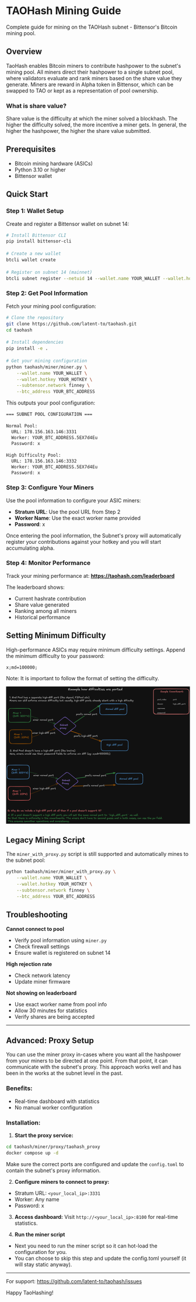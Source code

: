 # TAOHash Mining Guide
Complete guide for mining on the TAOHash subnet - Bittensor's Bitcoin mining pool.

## Overview
TaoHash enables Bitcoin miners to contribute hashpower to the subnet's mining pool. All miners direct their hashpower to a single subnet pool, where validators evaluate and rank miners based on the share value they generate.
Miners are reward in Alpha token in Bittensor, which can be swapped to TAO or kept as a representation of pool ownership. 

### What is share value? 
Share value is the difficulty at which the miner solved a blockhash. The higher the difficulty solved, the more incentive a miner gets. 
In general, the higher the hashpower, the higher the share value submitted. 

## Prerequisites
- Bitcoin mining hardware (ASICs)
- Python 3.10 or higher
- Bittensor wallet

## Quick Start

### Step 1: Wallet Setup
Create and register a Bittensor wallet on subnet 14:

```bash
# Install Bittensor CLI
pip install bittensor-cli

# Create a new wallet
btcli wallet create

# Register on subnet 14 (mainnet)
btcli subnet register --netuid 14 --wallet.name YOUR_WALLET --wallet.hotkey YOUR_HOTKEY --network finney
```

### Step 2: Get Pool Information
Fetch your mining pool configuration:

```bash
# Clone the repository
git clone https://github.com/latent-to/taohash.git
cd taohash

# Install dependencies
pip install -e .

# Get your mining configuration
python taohash/miner/miner.py \
    --wallet.name YOUR_WALLET \
    --wallet.hotkey YOUR_HOTKEY \
    --subtensor.network finney \
    --btc_address YOUR_BTC_ADDRESS
```

This outputs your pool configuration:
```
=== SUBNET POOL CONFIGURATION ===

Normal Pool:
  URL: 178.156.163.146:3331
  Worker: YOUR_BTC_ADDRESS.5EX7d4Eu
  Password: x

High Difficulty Pool:
  URL: 178.156.163.146:3332
  Worker: YOUR_BTC_ADDRESS.5EX7d4Eu
  Password: x
```

### Step 3: Configure Your Miners
Use the pool information to configure your ASIC miners:
- **Stratum URL**: Use the pool URL from Step 2
- **Worker Name**: Use the exact worker name provided
- **Password**: x

Once entering the pool information, the Subnet's proxy will automatically register your contributions against your hotkey and you will start accumulating alpha. 

### Step 4: Monitor Performance
Track your mining performance at: **https://taohash.com/leaderboard**

The leaderboard shows:
- Current hashrate contribution
- Share value generated
- Ranking among all miners
- Historical performance

## Setting Minimum Difficulty

High-performance ASICs may require minimum difficulty settings. Append the minimum difficulty to your password:

```
x;md=100000;
```
Note: It is important to follow the format of setting the difficulty. 

![Minimum Difficulty Settings](./images/miner_difficulties.png)

## Legacy Mining Script

The `miner_with_proxy.py` script is still supported and automatically mines to the subnet pool:

```bash
python taohash/miner/miner_with_proxy.py \
    --wallet.name YOUR_WALLET \
    --wallet.hotkey YOUR_HOTKEY \
    --subtensor.network finney \
    --btc_address YOUR_BTC_ADDRESS
```

## Troubleshooting

**Cannot connect to pool**
- Verify pool information using `miner.py`
- Check firewall settings
- Ensure wallet is registered on subnet 14

**High rejection rate**
- Check network latency
- Update miner firmware

**Not showing on leaderboard**
- Use exact worker name from pool info
- Allow 30 minutes for statistics
- Verify shares are being accepted

---

## Advanced: Proxy Setup

You can use the miner proxy in-cases where you want all the hashpower from your miners to be directed at one point.
From that point, it can communicate with the subnet's proxy. 
This approach works well and has been in the works at the subnet level in the past. 

### Benefits:
- Real-time dashboard with statistics
- No manual worker configuration

### Installation:

1. **Start the proxy service:**
```bash
cd taohash/miner/proxy/taohash_proxy
docker compose up -d
```
Make sure the correct ports are configured and update the `config.toml` to contain the subnet's proxy information. 

2. **Configure miners to connect to proxy:**
- Stratum URL: `<your_local_ip>:3331`
- Worker: Any name
- Password: x

3. **Access dashboard:**
Visit `http://<your_local_ip>:8100` for real-time statistics.

4. **Run the miner script**
- Next you need to run the miner script so it can hot-load the configuration for you. 
- You can choose to skip this step and update the config.toml yourself (it will stay static anyway).

---

For support: https://github.com/latent-to/taohash/issues

Happy TaoHashing!